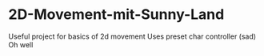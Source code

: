 # 2D-Movement-mit-Sunny-Land
Useful project for basics of 2d movement
Uses preset char controller (sad)
Oh well
